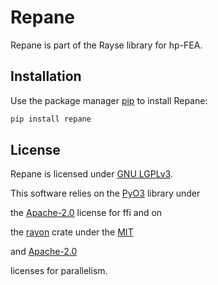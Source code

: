 # Repane

Repane is part of the Rayse library for hp-FEA.

## Installation

Use the package manager [pip](https://pip.pypa.io/en/stable/) to install Repane:

```bash
pip install repane
```

## License

Repane is licensed under [GNU LGPLv3](https://choosealicense.com/licenses/lgpl-3.0).

This software relies on the [PyO3](https://github.com/PyO3/pyo3) library under

the [Apache-2.0](https://choosealicense.com/licenses/apache-2.0/) license for ffi and on

the [rayon](https://github.com/rayon-rs/rayon) crate under the [MIT](https://choosealicense.com/licenses/mit/#)

and [Apache-2.0](https://choosealicense.com/licenses/apache-2.0/)

licenses for parallelism.
